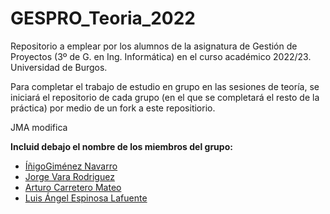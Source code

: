 # GESPRO_Teoria_2022
Repositorio a emplear por los alumnos de la asignatura de Gestión de Proyectos (3º de G. en Ing. Informática) en el curso académico 2022/23. Universidad de Burgos.

Para completar el trabajo de estudio en grupo en las sesiones de teoría, se iniciará el repositorio de cada grupo (en el que se completará el resto de la práctica) por medio de un fork a este repositiorio.


JMA modifica

**Incluid debajo el nombre de los miembros del grupo:**
<ul>
    <li><a href ="https://github.com/InigoGimenezNavarro">ÍñigoGiménez Navarro </a>
    <li><a href="https://github.com/Varix2">Jorge Vara Rodriguez </a>
    <li><a href="https://github.com/arturoCM99">Arturo Carretero Mateo</a>
    <li><a href="https://github.com/fravian99">Luis Ángel Espinosa Lafuente </a>
    <p> </p>
</ul>
